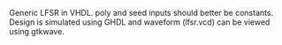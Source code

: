 Generic LFSR in VHDL. poly and seed inputs should better be constants. Design is simulated using GHDL and waveform (lfsr.vcd) can be viewed using gtkwave.
